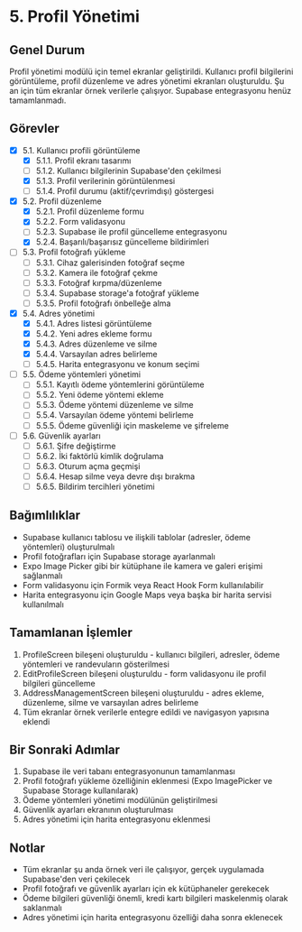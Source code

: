 # 5. Profil Yönetimi

## Genel Durum
Profil yönetimi modülü için temel ekranlar geliştirildi. Kullanıcı profil bilgilerini görüntüleme, profil düzenleme ve adres yönetimi ekranları oluşturuldu. Şu an için tüm ekranlar örnek verilerle çalışıyor. Supabase entegrasyonu henüz tamamlanmadı.

## Görevler

- [x] 5.1. Kullanıcı profili görüntüleme 
  - [x] 5.1.1. Profil ekranı tasarımı
  - [ ] 5.1.2. Kullanıcı bilgilerinin Supabase'den çekilmesi
  - [x] 5.1.3. Profil verilerinin görüntülenmesi
  - [ ] 5.1.4. Profil durumu (aktif/çevrimdışı) göstergesi

- [x] 5.2. Profil düzenleme
  - [x] 5.2.1. Profil düzenleme formu
  - [x] 5.2.2. Form validasyonu
  - [ ] 5.2.3. Supabase ile profil güncelleme entegrasyonu
  - [x] 5.2.4. Başarılı/başarısız güncelleme bildirimleri

- [ ] 5.3. Profil fotoğrafı yükleme
  - [ ] 5.3.1. Cihaz galerisinden fotoğraf seçme
  - [ ] 5.3.2. Kamera ile fotoğraf çekme
  - [ ] 5.3.3. Fotoğraf kırpma/düzenleme
  - [ ] 5.3.4. Supabase storage'a fotoğraf yükleme
  - [ ] 5.3.5. Profil fotoğrafı önbelleğe alma

- [x] 5.4. Adres yönetimi
  - [x] 5.4.1. Adres listesi görüntüleme
  - [x] 5.4.2. Yeni adres ekleme formu
  - [x] 5.4.3. Adres düzenleme ve silme
  - [x] 5.4.4. Varsayılan adres belirleme
  - [ ] 5.4.5. Harita entegrasyonu ve konum seçimi

- [ ] 5.5. Ödeme yöntemleri yönetimi
  - [ ] 5.5.1. Kayıtlı ödeme yöntemlerini görüntüleme
  - [ ] 5.5.2. Yeni ödeme yöntemi ekleme
  - [ ] 5.5.3. Ödeme yöntemi düzenleme ve silme
  - [ ] 5.5.4. Varsayılan ödeme yöntemi belirleme
  - [ ] 5.5.5. Ödeme güvenliği için maskeleme ve şifreleme

- [ ] 5.6. Güvenlik ayarları 
  - [ ] 5.6.1. Şifre değiştirme
  - [ ] 5.6.2. İki faktörlü kimlik doğrulama
  - [ ] 5.6.3. Oturum açma geçmişi
  - [ ] 5.6.4. Hesap silme veya devre dışı bırakma
  - [ ] 5.6.5. Bildirim tercihleri yönetimi

## Bağımlılıklar
- Supabase kullanıcı tablosu ve ilişkili tablolar (adresler, ödeme yöntemleri) oluşturulmalı
- Profil fotoğrafları için Supabase storage ayarlanmalı
- Expo Image Picker gibi bir kütüphane ile kamera ve galeri erişimi sağlanmalı
- Form validasyonu için Formik veya React Hook Form kullanılabilir
- Harita entegrasyonu için Google Maps veya başka bir harita servisi kullanılmalı

## Tamamlanan İşlemler
1. ProfileScreen bileşeni oluşturuldu - kullanıcı bilgileri, adresler, ödeme yöntemleri ve randevuların gösterilmesi
2. EditProfileScreen bileşeni oluşturuldu - form validasyonu ile profil bilgileri güncelleme
3. AddressManagementScreen bileşeni oluşturuldu - adres ekleme, düzenleme, silme ve varsayılan adres belirleme
4. Tüm ekranlar örnek verilerle entegre edildi ve navigasyon yapısına eklendi

## Bir Sonraki Adımlar
1. Supabase ile veri tabanı entegrasyonunun tamamlanması
2. Profil fotoğrafı yükleme özelliğinin eklenmesi (Expo ImagePicker ve Supabase Storage kullanılarak)
3. Ödeme yöntemleri yönetimi modülünün geliştirilmesi
4. Güvenlik ayarları ekranının oluşturulması
5. Adres yönetimi için harita entegrasyonu eklenmesi

## Notlar
- Tüm ekranlar şu anda örnek veri ile çalışıyor, gerçek uygulamada Supabase'den veri çekilecek
- Profil fotoğrafı ve güvenlik ayarları için ek kütüphaneler gerekecek
- Ödeme bilgileri güvenliği önemli, kredi kartı bilgileri maskelenmiş olarak saklanmalı
- Adres yönetimi için harita entegrasyonu özelliği daha sonra eklenecek 